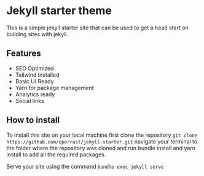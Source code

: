 # Jekyll starter theme

This is a simple jekyll starter site that can be used to get a head start on building sites with jekyll.

## Features
* SEO Optimized
* Tailwind Installed
* Basic UI Ready
* Yarn for package management
* Analytics ready
* Social links

## How to install
To install this site on your local machine first clone the repository 
`git clone https://github.com/cporrast/jekyll-starter.git`
navigate your terminal to the folder where the repository was cloned and run bundle install and yarn install to add all the required packages.

Serve your site using the command `bundle exec jekyll serve`
